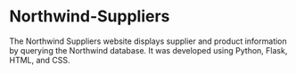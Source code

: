 # Northwind-Suppliers

The Northwind Suppliers website displays supplier and product information by querying the Northwind database. It was developed using Python, Flask, HTML, and CSS. 
